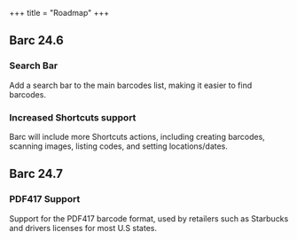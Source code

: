 +++
title = "Roadmap"
+++

## Barc 24.6

### Search Bar
Add a search bar to the main barcodes list, making it easier to find barcodes.

### Increased Shortcuts support
Barc will include more Shortcuts actions, including creating barcodes, scanning images, listing codes, and setting locations/dates.

## Barc 24.7

### PDF417 Support
Support for the PDF417 barcode format, used by retailers such as Starbucks and drivers licenses for most U.S states.

